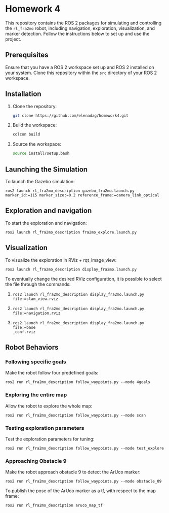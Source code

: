 # Homework 4

This repository contains the ROS 2 packages for simulating and controlling the `rl_fra2mo` robot, including navigation, exploration, visualization, and marker detection. Follow the instructions below to set up and use the project.

## Prerequisites
Ensure that you have a ROS 2 workspace set up and ROS 2 installed on your system. Clone this repository within the `src` directory of your ROS 2 workspace.

## Installation

1. Clone the repository:
   ```bash
   git clone https://github.com/elenadag/homework4.git

2. Build the workspace:
    ``` bash
    colcon build 

3. Source the workspace:
    ```bash
    source install/setup.bash

## Launching the Simulation

To launch the Gazebo simulation:

```
ros2 launch rl_fra2mo_description gazebo_fra2mo.launch.py marker_id:=115 marker_size:=0.2 reference_frame:=camera_link_optical
```

## Exploration and navigation

To start the exploration and navigation:

```
ros2 launch rl_fra2mo_description fra2mo_explore.launch.py
```

## Visualization 

To visualize the exploration in RViz + rqt_image_view:

```
ros2 launch rl_fra2mo_description display_fra2mo.launch.py 
```

To eventually change the desired RViz configuration, it is possible to select the file through the commands:

1. 
    ```
    ros2 launch rl_fra2mo_description display_fra2mo.launch.py file:=slam_view.rviz
    ```
2.  
    ```
    ros2 launch rl_fra2mo_description display_fra2mo.launch.py file:=navigation.rviz
    ```
3. 
    ```
    ros2 launch rl_fra2mo_description display_fra2mo.launch.py file:=base
    _conf.rviz
    ```

## Robot Behaviors

### Following specific goals

Make the robot follow four predefined goals:
```
ros2 run rl_fra2mo_description follow_waypoints.py --mode 4goals
```

### Exploring the entire map

Allow the robot to explore the whole map:

```
ros2 run rl_fra2mo_description follow_waypoints.py --mode scan
```

### Testing exploration parameters

Test the exploration parameters for tuning:
```
ros2 run rl_fra2mo_description follow_waypoints.py --mode test_explore
```

### Approaching Obstacle 9

Make the robot approach obstacle 9 to detect the ArUco marker:

```
ros2 run rl_fra2mo_description follow_waypoints.py --mode obstacle_09
```

To publish the pose of the ArUco marker as a tf, with respect to the map frame:
```
ros2 run rl_fra2mo_description aruco_map_tf
```
